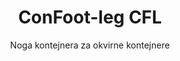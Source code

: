---
title: "ConFoot-leg CFL"
subtitle: "Noga kontejnera za okvirne kontejnere"
mainImage: "/images/products/confoot-leg-cfl-main.jpg"
gallery:
  - "/images/products/confoot-leg-cfl-1.jpg"
  - "/images/products/confoot-leg-cfl-2.jpg"
  - "/images/products/confoot-leg-cfl-3.jpg"
shortDescription: "ConFoot-leg CFL je dizajniran posebno za okvirne kontejnere, savršeno pristajući na okvire kako bi se omogućila upotreba kontejnera kao spremišta za tekućine i druge materijale."
technicalDescription: "Model CFL izrađen je za sferne kontejnere koji se koriste za transport tekućina koje zahtijevaju izdržljivost visokog tlaka, budući da sferni oblik najbolje podnosi tlak, ali zahtijeva okvire oko sebe kako bi bio transportabilan."
videoID: "C2KwnEb-npU"
specifications:
  - name: "Težina"
    value: "24 kg po nozi"
  - name: "Nosivost"
    value: "30 tona"
  - name: "Raspon podešavanja"
    value: "1.043 mm do 1.448 mm"
  - name: "Materijal"
    value: "Visokokvalitetni čelik"
price: "3.500 EUR"
priceVAT: "4.235 EUR"
pricingNotes: "Količinski popusti dostupni. Kontaktirajte nas za detalje."
buyLink: "/contact"
howToUse: |
  1. Postavite CFL nogu u kut okvira kontejnera
  2. Uključite mehanizam zaključavanja
  3. Po potrebi podesite visinu unutar raspona od 1.043 mm do 1.448 mm
  4. Ponovite postupak za sve potrebne kutove
  5. Spustite prikolicu i odvezite, ostavljajući kontejner na nogama
benefits:
  - title: "Savršeno uklapanje u okvire"
    description: "Dizajniran da se savršeno uklopi u okvire sfernih kontejnera"
  - title: "Spremanje tekućina"
    description: "Omogućuje upotrebu kontejnera kao spremišta za tekućine koje zahtijevaju otpornost na visoki tlak"
  - title: "Specijalizirani dizajn"
    description: "Izrađen posebno za jedinstvene zahtjeve okvirnih kontejnera"
  - title: "Svestrane primjene"
    description: "Pogodan za različite industrije koje zahtijevaju specijalizirano skladištenje i rukovanje kontejnerima"
  - title: "Spremnost za mobilnost"
    description: "Kontejneri su uvijek spremni za premještanje – jednostavno odvezite prikolicu ispod kontejnera kako biste nastavili putovanje"
  - title: "Optimizacija troškova"
    description: "Optimizira troškove i vrijeme korištenja omogućujući specijalizirano rukovanje kontejnerima bez dodatne opreme"
articleContent: |
  ## Što je ConFoot-leg CFL?

  ConFoot-leg CFL je specijalizirano rješenje za noge kontejnera dizajnirano posebno za okvirne kontejnere. Za razliku od standardnih kontejnera, sferni kontejnere koji se koriste za transport tekućina zahtijevaju okvire oko sebe kako bi bili transportabilni, budući da sferni oblik najbolje podnosi tlak. Model CFL izrađen je tako da se savršeno uklopi u te okvire, omogućujući da se ti specijalizirani kontejneri koriste kao spremišta za tekućine i druge materijale kojima je potrebna otpornost na tlak.

  ## Ključne prednosti za specijalizirano rukovanje kontejnerima

  ConFoot-leg CFL pruža značajne operativne prednosti za tvrtke koje rukovode okvirnim kontejnerima, osobito onima koji se koriste za transport i skladištenje tekućina. Omogućavanjem postavljanja tih specijaliziranih kontejnera na noge, možete stvoriti fleksibilna rješenja za skladištenje tekućina i drugih materijala osjetljivih na tlak bez potrebe za trajnom infrastrukturom.

  Model CFL omogućava tvrtkama optimizaciju njihovih specijaliziranih operacija s kontejnerima, pružajući način za sigurno podržavanje okvirnih kontejnera tijekom utovara, istovara i skladištenja. Ova svestranost čini CFL idealnim rješenjem za industrije koje se oslanjaju na transport i skladištenje tekućina i drugih materijala kojima je potrebna otpornost na tlak.

  ## Kako funkcionira

  ConFoot-leg CFL se čvrsto pričvršćuje na okvire specijaliziranih kontejnera, pružajući stabilnu podršku dok je kontejner pozicioniran za utovar, istovar ili skladištenje. Noge imaju raspon podešavanja od 1.043 mm do 1.448 mm, omogućujući svestrano pozicioniranje u raznim operativnim okruženjima. Svaka noga teži 24 kg, što ih čini jednostavnima za rukovanje, dok sustav pruža impresivnu nosivost od 30 tona.

  Proces instalacije je jednostavan:
  1. Postavite CFL noge u kutove okvira kontejnera
  2. Uključite mehanizam zaključavanja kako biste osigurali noge
  3. Podesite visinu prema svojim specifičnim zahtjevima
  4. Spustite prikolicu i odvezite, ostavljajući kontejner sigurno podržan na nogama

  Kada dođe vrijeme za premještanje kontejnera, jednostavno odvezite prikolicu ispod njega, osigurajte kontejner na prikolici, uklonite noge i nastavite putovanje.

  ## Primjene ConFoot-leg CFL

  ### Kemijska industrija
  Kemijska industrija značajno profitira od sposobnosti CFL-a da sigurno podrži kontejnere koji se koriste za skladištenje i transport kemikalija i tekućih materijala. Omogućavanjem postavljanja tih specijaliziranih kontejnera na noge, tvrtke mogu stvoriti fleksibilna rješenja za skladištenje koja čuvaju integritet materijala osjetljivih na tlak, istovremeno optimizirajući iskorištavanje prostora.

  ### Naftna i plinska industrija
  Za naftnu i plinsku industriju, CFL pruža vrijednu fleksibilnost u rukovanju kontejnerima koji se koriste za razne naftne proizvode. Sposobnost sigurnog postavljanja tih kontejnera na noge omogućuje učinkovitije operacije utovara i istovara, kao i stvaranje privremene skladišne kapacitete tijekom razdoblja povećanih operacija.

  ### Industrija hrane i pića
  Industrija hrane i pića može iskoristiti CFL noge za kontejnere koji se koriste u transportu i skladištenju tekućih prehrambenih proizvoda. Stabilnost i pouzdanost sustava osiguravaju da se ovi osjetljivi materijali mogu sigurno rukovati i skladištiti bez rizika od kontaminacije ili oštećenja.

  ### Pročišćavanje i opskrba vodom
  Operacije pročišćavanja i opskrbe vodom mogu imati koristi od CFL-a zbog njegove sposobnosti da podrži kontejnere koji se koriste za skladištenje i transport kemikalija za tretman vode i drugih tekućih materijala. Ta mogućnost omogućuje fleksibilnije i učinkovitije upravljanje ovim ključnim resursima.

  ## Tehničke specifikacije

  - Nosivost: 30 tona
  - Težina: 24 kg po nozi
  - Raspon podešavanja: 1.043 mm do 1.448 mm
  - Materijal: Visokokvalitetni čelik s izdržljivom završnom obradom
  - Kompatibilnost: Specijalizirani okvirni kontejneri, osobito oni dizajnirani za transport tekućina

  ConFoot-leg CFL predstavlja specijalizirano rješenje za rukovanje okvirnim kontejnerima, pružajući tvrtkama način da optimiziraju svoje operacije s kontejnerima, osobito sfernim kontejnerima koji se koriste za tekućine i druge materijale kojima je potrebna otpornost na tlak. Omogućavanjem sigurnog postavljanja tih specijaliziranih kontejnera na noge, CFL pomaže tvrtkama u postizanju veće učinkovitosti i fleksibilnosti u operacijama rukovanja kontejnerima.
---